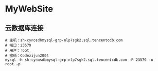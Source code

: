 # MyWebSite
## 云数据库连接
```shell
# 主机：sh-cynosdbmysql-grp-nlp7sgk2.sql.tencentcdb.com
# 端口：23579
# 用户：root
# 密码：Codezijun2004
mysql -h sh-cynosdbmysql-grp-nlp7sgk2.sql.tencentcdb.com -P 23579 -u root -p
```